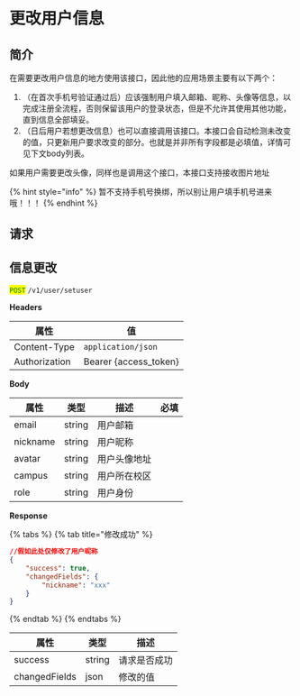 # 更改用户信息

## 简介

在需要更改用户信息的地方使用该接口，因此他的应用场景主要有以下两个：

1. （在首次手机号验证通过后）应该强制用户填入邮箱、昵称、头像等信息，以完成注册全流程，否则保留该用户的登录状态，但是不允许其使用其他功能，直到信息全部填妥。
2. （日后用户若想更改信息）也可以直接调用该接口。本接口会自动检测未改变的值，只更新用户要求改变的部分。也就是并非所有字段都是必填值，详情可见下文body列表。

如果用户需要更改头像，同样也是调用这个接口，本接口支持接收图片地址

{% hint style="info" %}
暂不支持手机号换绑，所以别让用户填手机号进来哦！！！
{% endhint %}

## &#x20;请求

## 信息更改

<mark style="color:green;">`POST`</mark> `/v1/user/setuser`

**Headers**

| 属性            | 值                      |
| ------------- | ---------------------- |
| Content-Type  | `application/json`     |
| Authorization | Bearer {access\_token} |

**Body**

| 属性       | 类型     | 描述     | 必填 |
| -------- | ------ | ------ | -- |
| email    | string | 用户邮箱   |    |
| nickname | string | 用户昵称   |    |
| avatar   | string | 用户头像地址 |    |
| campus   | string | 用户所在校区 |    |
| role     | string | 用户身份   |    |

**Response**

{% tabs %}
{% tab title="修改成功" %}
```json
//假如此处仅修改了用户昵称
{
	"success": true,
	"changedFields": {
		"nickname": "xxx"
	}
}
```
{% endtab %}
{% endtabs %}

| 属性            | 类型     | 描述     |
| ------------- | ------ | ------ |
| success       | string | 请求是否成功 |
| changedFields | json   | 修改的值   |
